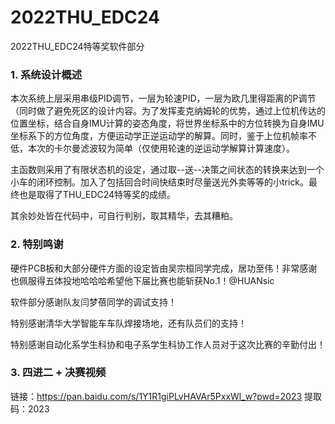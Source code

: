 # 2022THU_EDC24
2022THU_EDC24特等奖软件部分



### 1. 系统设计概述

本次系统上层采用串级PID调节，一层为轮速PID，一层为欧几里得距离的P调节（同时做了避免死区的设计内容。为了发挥麦克纳姆轮的优势，通过上位机传达的位置坐标，结合自身IMU计算的姿态角度，将世界坐标系中的方位转换为自身IMU坐标系下的方位角度，方便运动学正逆运动学的解算。同时，鉴于上位机帧率不低，本次的卡尔曼滤波较为简单（仅使用轮速的逆运动学解算计算速度）。

主函数则采用了有限状态机的设定，通过取--送--决策之间状态的转换来达到一个小车的闭环控制。加入了包括回合时间快结束时尽量送光外卖等等的小trick。最终也是取得了THU_EDC24特等奖的成绩。

其余妙处皆在代码中，可自行判别，取其精华，去其糟粕。



### 2. 特别鸣谢

硬件PCB板和大部分硬件方面的设定皆由吴宗桓同学完成，居功至伟！非常感谢也佩服得五体投地哈哈哈希望他下届比赛也能斩获No.1！@HUANsic

软件部分感谢队友闫梦蓓同学的调试支持！

特别感谢清华大学智能车车队焊接场地，还有队员们的支持！

特别感谢自动化系学生科协和电子系学生科协工作人员对于这次比赛的辛勤付出！


### 3. 四进二 + 决赛视频

链接：https://pan.baidu.com/s/1Y1R1giPLvHAVAr5PxxWl_w?pwd=2023 
提取码：2023
